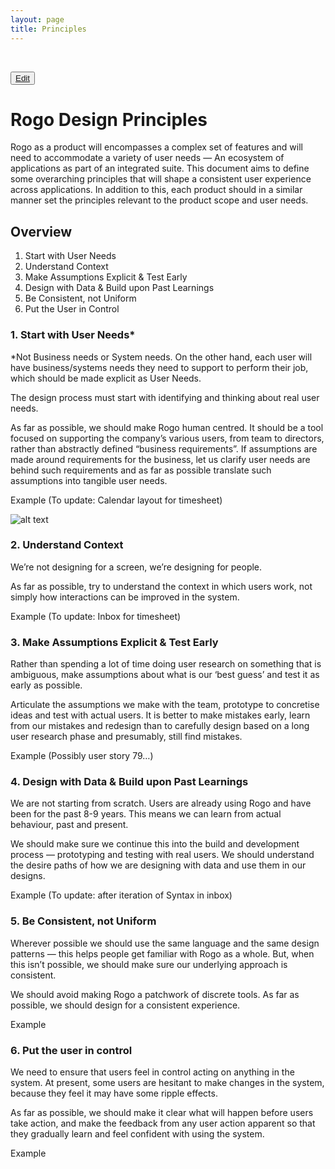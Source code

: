 ```yaml
---
layout: page
title: Principles
---
```



<br />

<button class="uxp-edit-btn">[Edit](http://prose.io/#ustwo/uxp/edit/gh-pages/principles/index.md)</button>

# Rogo Design Principles

Rogo as a product will encompasses a complex set of features and will need to accommodate a variety of user needs — An ecosystem of applications as part of an integrated suite. This document aims to define some overarching principles that will shape a consistent user experience across applications. In addition to this, each product should in a similar manner set the principles relevant to the product scope and user needs.

## Overview

1. Start with User Needs
2. Understand Context
3. Make Assumptions Explicit & Test Early
4. Design with Data & Build upon Past Learnings
5. Be Consistent, not Uniform
6. Put the User in Control

### 1. Start with User Needs*

*Not Business needs or System needs. On the other hand, each user will have business/systems needs they need to support to perform their job, which should be made explicit as User Needs. 

The design process must start with identifying and thinking about real user needs.

As far as possible, we should make Rogo human centred. It should be a tool focused on supporting the company’s various users, from team to directors, rather than abstractly defined “business requirements”. If assumptions are made around requirements for the business, let us clarify user needs are behind such requirements and as far as possible translate such assumptions into tangible user needs. 

Example (To update: Calendar layout for timesheet)

![alt text](/uxp/principles/img/image00.jpg "Example image")

### 2. Understand Context 

We’re not designing for a screen, we’re designing for people.

As far as possible, try to understand the context in which users work, not simply how interactions can be improved in the system. 

Example (To update: Inbox for timesheet)

### 3. Make Assumptions Explicit & Test Early

Rather than spending a lot of time doing user research on something that is ambiguous, make assumptions about what is our ‘best guess’ and test it as early as possible. 

Articulate the assumptions we make with the team, prototype to concretise ideas and test with actual users. It is better to make mistakes early, learn from our mistakes and redesign than to carefully design based on a long user research phase and presumably, still find mistakes. 

Example (Possibly user story 79…)

### 4. Design with Data & Build upon Past Learnings

We are not starting from scratch. Users are already using Rogo and have been for the past 8-9 years. This means we can learn from actual behaviour, past and present. 

We should make sure we continue this into the build and development process — prototyping and testing with real users. We should understand the desire paths of how we are designing with data and use them in our designs.

Example (To update: after iteration of Syntax in inbox)

### 5. Be Consistent, not Uniform

Wherever possible we should use the same language and the same design patterns — this helps people get familiar with Rogo as a whole. But, when this isn’t possible, we should make sure our underlying approach is consistent.

We should avoid making Rogo a patchwork of discrete tools. As far as possible, we should design for a consistent experience. 

Example


### 6. Put the user in control

We need to ensure that users feel in control acting on anything in the system. At present, some users are hesitant to make changes in the system, because they feel it may have some ripple effects.  

As far as possible, we should make it clear what will happen before users take action, and make the feedback from any user action apparent so that they gradually learn and feel confident with using the system. 

Example